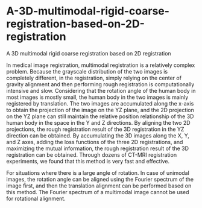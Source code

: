 # A-3D-multimodal-rigid-coarse-registration-based-on-2D-registration
A 3D multimodal rigid coarse registration based on 2D registration


In medical image registration, multimodal registration is a relatively complex problem. Because the grayscale distribution of the two images is completely different, in the registration, simply relying on the center of gravity alignment and then performing rough registration is computationally intensive and slow. Considering that the rotation angle of the human body in most images is mostly small, the human body in the two images is mainly registered by translation. The two images are accumulated along the x-axis to obtain the projection of the image on the YZ plane, and the 2D projection on the YZ plane can still maintain the relative position relationship of the 3D human body in the space in the Y and Z directions. By aligning the two 2D projections, the rough registration result of the 3D registration in the YZ direction can be obtained. By accumulating the 3D images along the X, Y, and Z axes, adding the loss functions of the three 2D registrations, and maximizing the mutual information, the rough registration result of the 3D registration can be obtained. Through dozens of CT-MRI registration experiments, we found that this method is very fast and effective.

For situations where there is a large angle of rotation. In case of unimodal images, the rotation angle can be aligned using the Fourier spectrum of the image first, and then the translation alignment can be performed based on this method. The Fourier spectrum of a multimodal image cannot be used for rotational alignment.